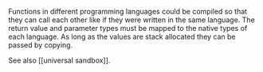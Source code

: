Functions in different programming languages could be compiled so that they can call each other like if they were written in the same language. The return value and parameter types must be mapped to the native types of each language. As long as the values are stack allocated they can be passed by copying.

See also [[universal sandbox]].